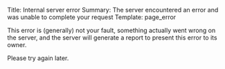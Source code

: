 Title:       Internal server error
Summary:     The server encountered an error and was unable to complete your request
Template:    page_error

This error is (generally) not your fault, something actually went wrong
on the server, and the server will generate a report to present this
error to its owner.

Please try again later.

